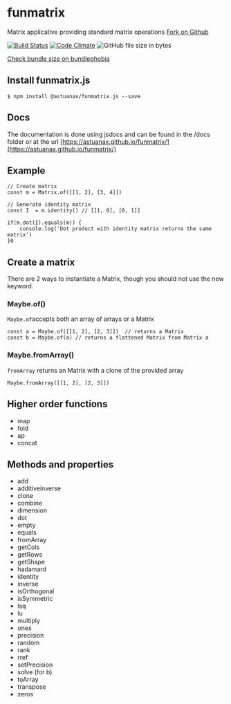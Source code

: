 # funmatrix
Matrix applicative providing standard matrix operations [Fork on Github](https://github.com/astuanax/funmatrix)

[![Build Status](https://travis-ci.org/astuanax/funmatrix.svg?branch=master)](https://travis-ci.org/astuanax/funmatrix)  [![Code Climate](https://codeclimate.com/github/astuanax/funmatrix/badges/gpa.svg)](https://codeclimate.com/github/astuanax/funmatrix) ![GitHub file size in bytes](https://img.badgesize.io/astuanax/funmatrix/master/lib/@astuanax/funmatrix.min.js.svg?compression=gzip) 

[Check bundle size on bundlephobia](https://bundlephobia.com/result?p=fun.js@1.0.3)

## Install funmatrix.js

```$ npm install @astuanax/funmatrix.js --save``` 

## Docs

The documentation is done using jsdocs and can be found in the /docs folder or at the url [https://astuanax.github.io/funmatrix/](https://astuanax.github.io/funmatrix/)

## Example

```
// Create matrix
const m = Matrix.of([[1, 2], [3, 4]])

// Generate identity matrix
const I  = m.identity() // [[1, 0], [0, 1]]

if(m.dot(I).equals(m)) {
    console.log('Dot product with identity matrix returns the same matrix')
}0
```

## Create a matrix

There are 2 ways to instantiate a Matrix, though you should not use the new keyword.

### Maybe.of()
`Maybe.of`accepts both an array of arrays or a Matrix

````
const a = Maybe.of([[1, 2], [2, 3]])  // returns a Matrix
const b = Maybe.of(a) // returns a flattened Matrix from Matrix a
```` 

### Maybe.fromArray()
`fromArray` returns an Matrix with a clone of the provided array 

```
Maybe.fromArray([[1, 2], [2, 3]])
```


## Higher order functions

* map
* fold
* ap
* concat

## Methods and properties

* add
* additiveinverse
* clone
* combine
* dimension
* dot
* empty
* equals
* fromArray
* getCols
* getRows
* getShape
* hadamard
* identity
* inverse
* isOrthogonal
* isSymmetric
* lsq
* lu
* multiply
* ones
* precision
* random
* rank
* rref
* setPrecision
* solve (for b)
* toArray
* transpose
* zeros


